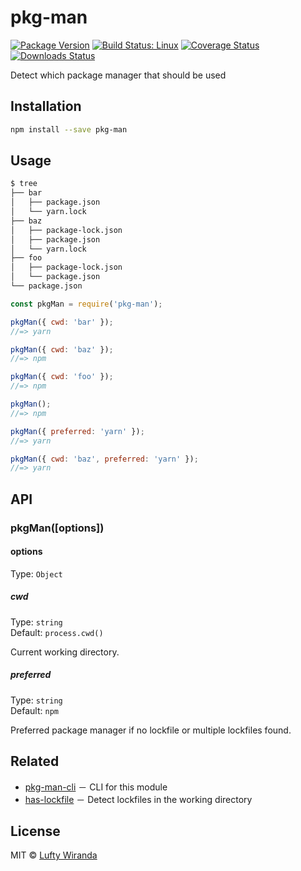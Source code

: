 # pkg-man

[![Package Version](https://img.shields.io/npm/v/pkg-man.svg)](https://www.npmjs.com/package/pkg-man)
[![Build Status: Linux](https://img.shields.io/travis/luftywiranda13/pkg-man/master.svg)](https://travis-ci.org/luftywiranda13/pkg-man)
[![Coverage Status](https://img.shields.io/codecov/c/github/luftywiranda13/pkg-man/master.svg)](https://codecov.io/gh/luftywiranda13/pkg-man)
[![Downloads Status](https://img.shields.io/npm/dm/pkg-man.svg)](https://npm-stat.com/charts.html?package=pkg-man&from=2016-04-01)

Detect which package manager that should be used

## Installation

```sh
npm install --save pkg-man
```

## Usage

```sh
$ tree
├── bar
│   ├── package.json
│   └── yarn.lock
├── baz
│   ├── package-lock.json
│   ├── package.json
│   └── yarn.lock
├── foo
│   ├── package-lock.json
│   └── package.json
└── package.json
```

```js
const pkgMan = require('pkg-man');

pkgMan({ cwd: 'bar' });
//=> yarn

pkgMan({ cwd: 'baz' });
//=> npm

pkgMan({ cwd: 'foo' });
//=> npm

pkgMan();
//=> npm

pkgMan({ preferred: 'yarn' });
//=> yarn

pkgMan({ cwd: 'baz', preferred: 'yarn' });
//=> yarn
```

## API

### pkgMan([options])

#### options

Type: `Object`

##### cwd

Type: `string`<br />
Default: `process.cwd()`

Current working directory.

##### preferred

Type: `string`<br />
Default: `npm`

Preferred package manager if no lockfile or multiple lockfiles found.

## Related

* [pkg-man-cli](https://github.com/luftywiranda13/pkg-man-cli) － CLI for this module
* [has-lockfile](https://github.com/luftywiranda13/has-lockfile) － Detect lockfiles in the working directory

## License

MIT &copy; [Lufty Wiranda](https://www.luftywiranda.com)
